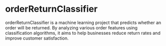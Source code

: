 # orderReturnClassifier
orderReturnClassifier is a machine learning project that predicts whether an order will be returned. By analyzing various order features using classification algorithms, it aims to help businesses reduce return rates and improve customer satisfaction.

